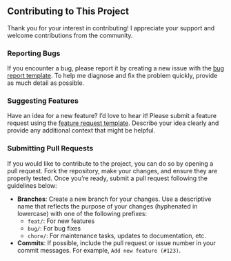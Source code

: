 ## Contributing to This Project

Thank you for your interest in contributing! I appreciate your support and welcome contributions from the community.

### Reporting Bugs

If you encounter a bug, please report it by creating a new issue with the [bug report template](.github/ISSUE_TEMPLATE/bug_report.md). To
help me diagnose and fix the problem quickly, provide as much detail as possible.

### Suggesting Features

Have an idea for a new feature? I’d love to hear it! Please submit a feature request using the
[feature request template](.github/ISSUE_TEMPLATE/feature_request.md). Describe your idea clearly and provide any additional context
that might be helpful.

### Submitting Pull Requests

If you would like to contribute to the project, you can do so by opening a pull request. Fork the repository, make your changes, and ensure
they are properly tested. Once you’re ready, submit a pull request following the guidelines below:

- **Branches**: Create a new branch for your changes. Use a descriptive name that reflects the purpose of your changes (hyphenated in
  lowercase) with one of the following prefixes:
    - `feat/`: For new features
    - `bug/`: For bug fixes
    - `chore/`: For maintenance tasks, updates to documentation, etc.
- **Commits**: If possible, include the pull request or issue number in your commit messages. For example, `Add new feature (#123)`.
